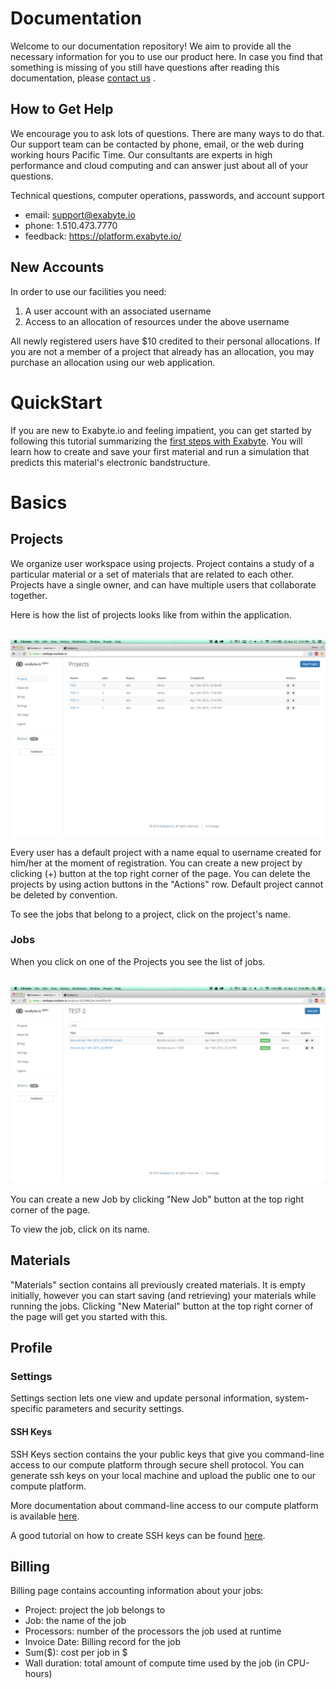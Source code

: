 
# Documentation

Welcome to our documentation repository! We aim to provide all the necessary information for you to use our product here. In case you find that something is missing of you still have questions after reading this documentation, please <a href="mailto:support@exabyte.io" target="_blank">contact us</a> .

## How to Get Help

We encourage you to ask lots of questions. There are many ways to do that.
Our support team can be contacted by phone, email, or the web during working hours Pacific Time. Our consultants are experts in high performance and cloud computing and can answer just about all of your questions.

Technical questions, computer operations, passwords, and account support

- email: support@exabyte.io
- phone: 1.510.473.7770
- feedback: https://platform.exabyte.io/

## New Accounts

In order to use our facilities you need:

1. A user account with an associated username
2. Access to an allocation of resources under the above username

All newly registered users have $10 credited to their personal allocations. If you are not a member of a project that already has an allocation, you may purchase an allocation using our web application.

<!-- TODO: add explanation about how to purchase above -->
<!-- TODO: add pricing description -->


# QuickStart

If you are new to Exabyte.io and feeling impatient, you can get started by following this tutorial summarizing the
[first steps with Exabyte](tutorials/first-steps.md). You will learn how to create and save your first material and run a simulation that predicts this material's electronic bandstructure.

# Basics

## Projects

We organize user workspace using projects. Project contains a study of a particular material or a set of materials that are related to each other. Projects have a single owner, and can have multiple users that collaborate together.

Here is how the list of projects looks like from within the application.

<br>
<img src="images/list_of_projects.png" width="800">
<br>

Every user has a default project with a name equal to username created for him/her at the moment of registration. You can create a new project by clicking (+) button at the top right corner of the page. You can delete the projects by using action buttons in the "Actions" row. Default project cannot be deleted by convention.

To see the jobs that belong to a project, click on the project's name.

### Jobs

When you click on one of the Projects you see the list of jobs.

<br>
<img src="images/list_of_jobs.png" width="800">
<br>

You can create a new Job by clicking "New Job" button at the top right corner of the page.

To view the job, click on its name.


## Materials

"Materials" section contains all previously created materials. It is empty initially, however you can start saving (and retrieving) your materials while running the jobs. Clicking "New Material" button at the top right corner of the page will get you started with this.


## Profile

### Settings

Settings section lets one view and update personal information, system-specific parameters and security settings.

#### SSH Keys

SSH Keys section contains the your public keys that give you command-line access to our compute platform through secure shell protocol. You can generate ssh keys on your local machine and upload the public one to our compute platform.

More documentation about command-line access to our compute platform is available [here](cli/general.md).

A good tutorial on how to create SSH keys can be found [here](https://www.digitalocean.com/community/tutorials/how-to-set-up-ssh-keys--2).


## Billing

Billing page contains accounting information about your jobs:

- Project: project the job belongs to
- Job: the name of the job
- Processors: number of the processors the job used at runtime
- Invoice Date: Billing record for the job
- Sum($): cost per job in $
- Wall duration: total amount of compute time used by the job (in CPU-hours)

